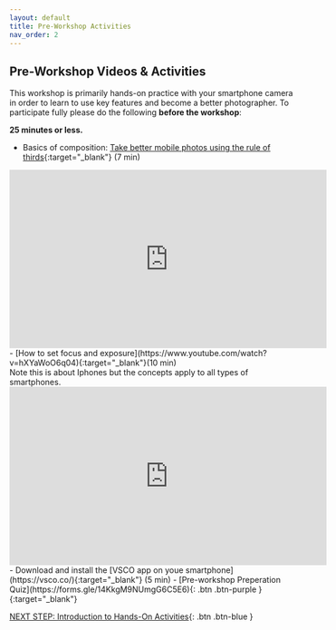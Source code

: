 ```yaml
---
layout: default
title: Pre-Workshop Activities
nav_order: 2
---
```

## Pre-Workshop Videos & Activities
This workshop is primarily hands-on practice with your smartphone camera in order to learn to use key features and become a better photographer. To participate fully please do the following **before the workshop**:

**25 minutes or less.**<br>
- Basics of composition: [Take better mobile photos using the rule of thirds](https://www.youtube.com/watch?v=5MjiHl3PHqM){:target="_blank"} (7 min)<br>
<iframe width="560" height="315" src="https://www.youtube.com/embed/5MjiHl3PHqM" title="YouTube video player" frameborder="0" allow="accelerometer; autoplay; clipboard-write; encrypted-media; gyroscope; picture-in-picture" allowfullscreen></iframe>
- [How to set focus and exposure](https://www.youtube.com/watch?v=hXYaWoO6q04){:target="_blank"}(10 min)<br> Note this is about Iphones but the concepts apply to all types of smartphones.
<iframe width="560" height="315" src="https://www.youtube.com/embed/hXYaWoO6q04" title="YouTube video player" frameborder="0" allow="accelerometer; autoplay; clipboard-write; encrypted-media; gyroscope; picture-in-picture" allowfullscreen></iframe>
- Download and install the [VSCO app on youe smartphone](https://vsco.co/){:target="_blank"} (5 min)
- [Pre-workshop Preperation Quiz](https://forms.gle/14KkgM9NUmgG6C5E6){: .btn .btn-purple }{:target="_blank"}

[NEXT STEP: Introduction to Hands-On Activities](activities-intro.html){: .btn .btn-blue }
